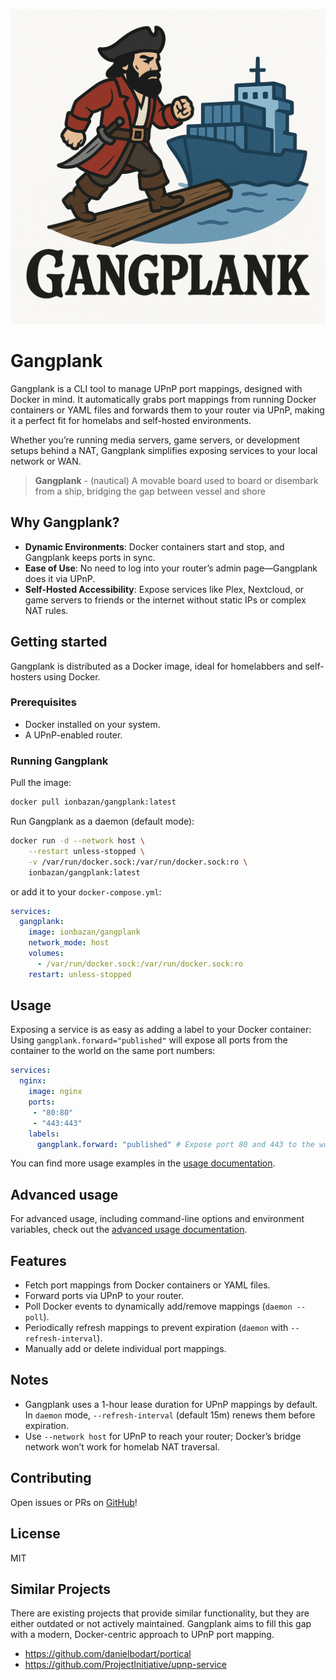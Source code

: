![logo](logo.png)

# Gangplank

Gangplank is a CLI tool to manage UPnP port mappings, designed with Docker in mind. 
It automatically grabs port mappings from running Docker containers or YAML files and forwards them to your router via UPnP, making it a perfect fit for homelabs and self-hosted environments. 

Whether you’re running media servers, game servers, or development setups behind a NAT, Gangplank simplifies exposing services to your local network or WAN.

> **Gangplank** - (nautical) A movable board used to board or disembark from a ship, bridging the gap between vessel and shore

## Why Gangplank?

- **Dynamic Environments**: Docker containers start and stop, and Gangplank keeps ports in sync.
- **Ease of Use**: No need to log into your router’s admin page—Gangplank does it via UPnP.
- **Self-Hosted Accessibility**: Expose services like Plex, Nextcloud, or game servers to friends or the internet without static IPs or complex NAT rules.

## Getting started

Gangplank is distributed as a Docker image, ideal for homelabbers and self-hosters using Docker.

### Prerequisites

- Docker installed on your system.
- A UPnP-enabled router.

### Running Gangplank

Pull the image:
```bash
docker pull ionbazan/gangplank:latest
```

Run Gangplank as a daemon (default mode):

```bash
docker run -d --network host \
    --restart unless-stopped \
    -v /var/run/docker.sock:/var/run/docker.sock:ro \
    ionbazan/gangplank:latest
```

or add it to your `docker-compose.yml`:

```yaml
services:
  gangplank:
    image: ionbazan/gangplank
    network_mode: host
    volumes:
      - /var/run/docker.sock:/var/run/docker.sock:ro
    restart: unless-stopped
```

## Usage

Exposing a service is as easy as adding a label to your Docker container:
Using `gangplank.forward="published"` will expose all ports from the container to the world on the same port numbers:

```yaml
services:
  nginx:
    image: nginx
    ports:
     - "80:80"
     - "443:443"
    labels:
      gangplank.forward: "published" # Expose port 80 and 443 to the world
```

You can find more usage examples in the [usage documentation](doc/usage.md).

## Advanced usage

For advanced usage, including command-line options and environment variables, check out the [advanced usage documentation](doc/advanced.md).

## Features
- Fetch port mappings from Docker containers or YAML files.
- Forward ports via UPnP to your router.
- Poll Docker events to dynamically add/remove mappings (`daemon --poll`).
- Periodically refresh mappings to prevent expiration (`daemon` with `--refresh-interval`).
- Manually add or delete individual port mappings.


## Notes

- Gangplank uses a 1-hour lease duration for UPnP mappings by default. In `daemon` mode, `--refresh-interval` (default 15m) renews them before expiration.
- Use `--network host` for UPnP to reach your router; Docker’s bridge network won’t work for homelab NAT traversal.

## Contributing

Open issues or PRs on [GitHub](https://github.com/ionbazan/gangplank)!

## License

MIT

## Similar Projects

There are existing projects that provide similar functionality, but they are either outdated or not actively maintained. 
Gangplank aims to fill this gap with a modern, Docker-centric approach to UPnP port mapping.

- https://github.com/danielbodart/portical
- https://github.com/ProjectInitiative/upnp-service

